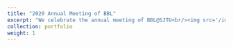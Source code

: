 ```yaml
---
title: "2020 Annual Meeting of BBL"
excerpt: "We celebrate the annual meeting of BBL@SJTU<br/><img src='/images/portfolio/BBL2020.png'>"
collection: portfolio
weight: 1
---
```

